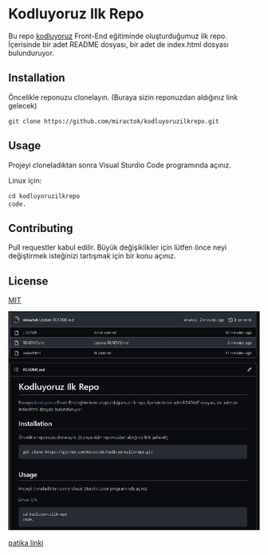 # Kodluyoruz Ilk Repo

Bu repo [kodluyoruz](www.kodluyoruz.org) Front-End eğitiminde oluşturduğumuz ilk repo. İçerisinde bir adet 
README dosyası, bir adet de index.html dosyası bulunduruyor.

## Installation

Öncelikle reponuzu clonelayın. (Buraya sizin reponuzdan aldığınız link gelecek)

```
git clone https://github.com/miractok/kodluyoruzilkrepo.git
```
## Usage

Projeyi cloneladıktan sonra Visual Sturdio Code programında açınız.

Linux için:

```
cd kodluyoruzilkrepo
code.
```

## Contributing

Pull requestler kabul edilir. Büyük değişiklikler için lütfen önce neyi değiştirmek isteğinizi tartışmak için bir konu açınız.

## License

[MIT](https://choosealicense.com/licenses/mit/)

![Kodluyoruz Logo](https://github.com/miractok/kodluyoruzilkrepo/blob/main/proje.JPG)

[patika linki](www.patika.dev)

